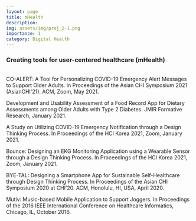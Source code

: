```yaml
---
layout: page
title: mHealth
description:
img: assets/img/proj_2-1.png
importance: 1
category: Digital Health
---
```


<h3>Creating tools for user-centered healthcare (mHealth)</h3>
<br>
CO-ALERT: A Tool for Personalizing COVID-19 Emergency Alert Messages to Support Older Adults. In Proceedings of the Asian CHI Symposium 2021 (AsianCHI'21). ACM, Zoom, May 2021.

Development and Usability Assessment of a Food Record App for Dietary Assessments among Older Adults with Type 2 Diabetes. JMIR Formative Research, January 2021.

A Study on Utilizing COVID-19 Emergency Notification through a Design Thinking Process. In Proceedings of the HCI Korea 2021, Zoom, January 2021.

Bounce: Designing an EKG Monitoring Application using a Wearable Sensor through a Design Thinking Process. In Proceedings of the HCI Korea 2021, Zoom, January 2021.

BYE-TAL: Designing a Smartphone App for Sustainable Self-Healthcare through Design Thinking Process. In Proceedings of the Asian CHI Symposium 2020 at CHI’20. ACM, Honolulu, HI, USA, April 2020.

Mutiv: Music-based Mobile Application to Support Joggers. In Proceedings of the 2016 IEEE International Conference on Healthcare Informatics, Chicago, IL, October 2016.
